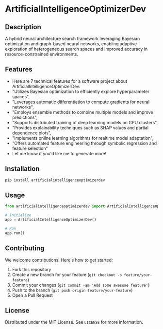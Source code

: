 # ArtificialIntelligenceOptimizerDev

## Description

A hybrid neural architecture search framework leveraging Bayesian optimization and graph-based neural networks, enabling adaptive exploration of heterogeneous search spaces and improved accuracy in resource-constrained environments.

## Features

- Here are 7 technical features for a software project about ArtificialIntelligenceOptimizerDev:
- "Utilizes Bayesian optimization to efficiently explore hyperparameter spaces",
- "Leverages automatic differentiation to compute gradients for neural networks",
- "Employs ensemble methods to combine multiple models and improve predictions",
- "Supports distributed training of deep learning models on GPU clusters",
- "Provides explainability techniques such as SHAP values and partial dependence plots",
- "Implements online learning algorithms for realtime model adaptation",
- "Offers automated feature engineering through symbolic regression and feature selection"
- Let me know if you'd like me to generate more!
## Installation

```bash
pip install artificialintelligenceoptimizerdev
```

## Usage

```python
from artificialintelligenceoptimizerdev import ArtificialIntelligenceOptimizerDev

# Initialize
app = ArtificialIntelligenceOptimizerDev()

# Run
app.run()
```

## Contributing

We welcome contributions! Here's how to get started:

1. Fork this repository
2. Create a new branch for your feature (`git checkout -b feature/your-feature`)
3. Commit your changes (`git commit -am 'Add some awesome feature'`)
4. Push to the branch (`git push origin feature/your-feature`)
5. Open a Pull Request

## License

Distributed under the MIT License. See `LICENSE` for more information.
